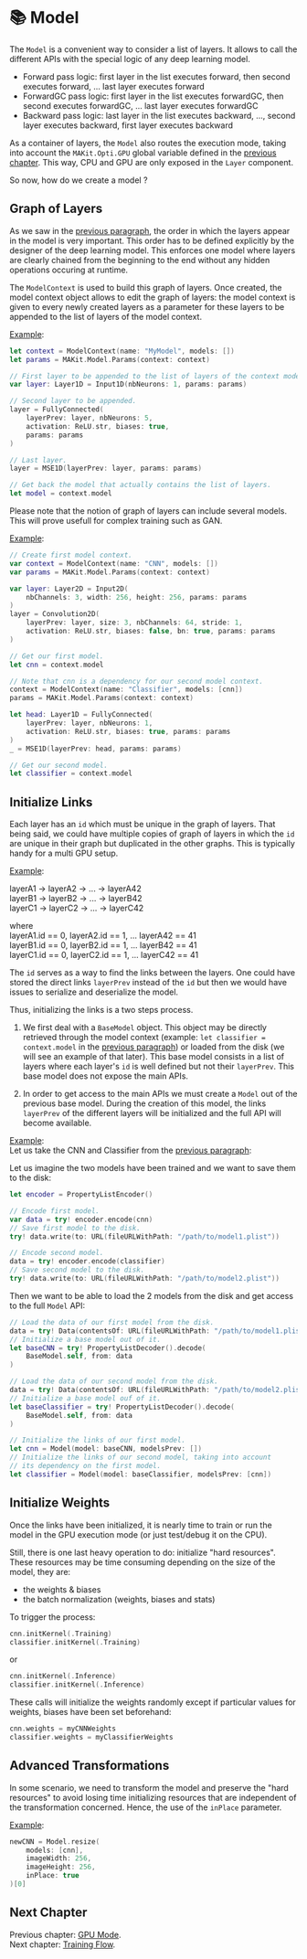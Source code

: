 # 📚 Model

The `Model` is a convenient way to consider a list of layers. 
It allows to call the different APIs with the special logic of any 
deep learning model. 

- Forward pass logic: first layer in the list executes forward, then second
  executes forward, ... last layer executes forward
- ForwardGC pass logic: first layer in the list executes forwardGC, then second
  executes forwardGC, ... last layer executes forwardGC
- Backward pass logic: last layer in the list executes backward, ..., 
  second layer executes backward, first layer executes backward

As a container of layers, the `Model` also routes the 
execution mode, taking into account the `MAKit.Opti.GPU` global variable 
defined in the [previous chapter](GPU.md). 
This way, CPU and GPU are only exposed in the `Layer` component.

So now, how do we create a model ?

## Graph of Layers

As we saw in the [previous paragraph](#-model), the order in which the layers 
appear in the model is very important. This order has to be defined 
explicitly by the designer of the deep learning model. This enforces 
one model where layers are clearly chained from the beginning to the end 
without any hidden operations occuring at runtime.

The `ModelContext` is used to build this graph of layers. 
Once created, the model context object allows to edit the graph of layers: 
the model context is given to every newly created layers as a parameter 
for these layers to be appended to the list of layers of the model context. 

<ins>Example</ins>: 

```swift
let context = ModelContext(name: "MyModel", models: [])
let params = MAKit.Model.Params(context: context)

// First layer to be appended to the list of layers of the context model.
var layer: Layer1D = Input1D(nbNeurons: 1, params: params)

// Second layer to be appended.
layer = FullyConnected(
    layerPrev: layer, nbNeurons: 5,
    activation: ReLU.str, biases: true,
    params: params
)

// Last layer.
layer = MSE1D(layerPrev: layer, params: params)

// Get back the model that actually contains the list of layers.
let model = context.model
```

Please note that the notion of graph of layers can include several models. 
This will prove usefull for complex training such as GAN.

<ins>Example</ins>: 

```swift
// Create first model context.
var context = ModelContext(name: "CNN", models: [])
var params = MAKit.Model.Params(context: context)

var layer: Layer2D = Input2D(
    nbChannels: 3, width: 256, height: 256, params: params
)
layer = Convolution2D(
    layerPrev: layer, size: 3, nbChannels: 64, stride: 1,
    activation: ReLU.str, biases: false, bn: true, params: params
)

// Get our first model.
let cnn = context.model

// Note that cnn is a dependency for our second model context.
context = ModelContext(name: "Classifier", models: [cnn])
params = MAKit.Model.Params(context: context)

let head: Layer1D = FullyConnected(
    layerPrev: layer, nbNeurons: 1,
    activation: ReLU.str, biases: true, params: params
)
_ = MSE1D(layerPrev: head, params: params)

// Get our second model.
let classifier = context.model
```

## Initialize Links

Each layer has an `id` which must be unique in the graph of layers. 
That being said, we could have multiple copies of graph of layers in which 
the `id` are unique in their graph but duplicated in the other graphs.
This is typically handy for a multi GPU setup.

<ins>Example</ins>: 

layerA1 -> layerA2 -> ... -> layerA42 \
layerB1 -> layerB2 -> ... -> layerB42 \
layerC1 -> layerC2 -> ... -> layerC42

where \
layerA1.id == 0, layerA2.id == 1, ... layerA42 == 41 \
layerB1.id == 0, layerB2.id == 1, ... layerB42 == 41 \
layerC1.id == 0, layerC2.id == 1, ... layerC42 == 41

The `id` serves as a way to find the links between the layers. 
One could have stored the direct links `layerPrev` instead of the `id` but 
then we would have issues to serialize and deserialize the model. 

Thus, initializing the links is a two steps process.

1. We first deal with a `BaseModel` object. This object may be 
directly retrieved through the model context 
(example: `let classifier = context.model` 
in the [previous paragraph](#graph-of-layers)) or loaded from the disk 
(we will see an example of that later). This base model consists in 
a list of layers where each layer's `id` is 
well defined but not their `layerPrev`. This base model does not expose the 
main APIs. 

1. In order to get access to the main APIs we must create a `Model` 
out of the previous base model. During the 
creation of this model, the links `layerPrev` of the different layers 
will be initialized and the full API will become available.

<ins>Example</ins>: \
Let us take the CNN and Classifier from the 
[previous paragraph](#graph-of-layers): 

Let us imagine the two models have been trained and we want to save them 
to the disk: 

```swift
let encoder = PropertyListEncoder()

// Encode first model.
var data = try! encoder.encode(cnn)
// Save first model to the disk.
try! data.write(to: URL(fileURLWithPath: "/path/to/model1.plist"))

// Encode second model.
data = try! encoder.encode(classifier)
// Save second model to the disk.
try! data.write(to: URL(fileURLWithPath: "/path/to/model2.plist"))
```

Then we want to be able to load the 2 models from the disk and get access 
to the full `Model` API:

```swift
// Load the data of our first model from the disk.
data = try! Data(contentsOf: URL(fileURLWithPath: "/path/to/model1.plist"))
// Initialize a base model out of it.
let baseCNN = try! PropertyListDecoder().decode(
    BaseModel.self, from: data
)

// Load the data of our second model from the disk.
data = try! Data(contentsOf: URL(fileURLWithPath: "/path/to/model2.plist"))
// Initialize a base model ouf of it.
let baseClassifier = try! PropertyListDecoder().decode(
    BaseModel.self, from: data
)

// Initialize the links of our first model.
let cnn = Model(model: baseCNN, modelsPrev: [])
// Initialize the links of our second model, taking into account 
// its dependency on the first model.
let classifier = Model(model: baseClassifier, modelsPrev: [cnn])
```

## Initialize Weights

Once the links have been initialized, it is nearly time 
to train or run the model in the GPU execution mode 
(or just test/debug it on the CPU). 

Still, there is one last heavy operation to do: initialize "hard resources".
These resources may be time consuming depending on the size of the model, 
they are:  

- the weights & biases
- the batch normalization (weights, biases and stats) 

To trigger the process: 

```swift
cnn.initKernel(.Training)
classifier.initKernel(.Training)
``` 

or 

```swift
cnn.initKernel(.Inference)
classifier.initKernel(.Inference)
``` 

These calls will initialize the weights randomly except if particular values 
for weights, biases have been set beforehand:

```swift
cnn.weights = myCNNWeights
classifier.weights = myClassifierWeights
```

## Advanced Transformations

In some scenario, we need to transform the model and preserve the 
"hard resources" to avoid losing time initializing resources that 
are independent of the transformation concerned. Hence, the use of the 
`inPlace` parameter.

<ins>Example</ins>: 

```swift
newCNN = Model.resize(
    models: [cnn],
    imageWidth: 256,
    imageHeight: 256,
    inPlace: true
)[0]
```

## Next Chapter

Previous chapter: [GPU Mode](GPU.md). \
Next chapter: [Training Flow](TRAINING.md).
